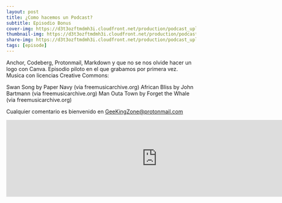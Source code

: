 ```yaml
---
layout: post
title: ¿Como hacemos un Podcast?
subtitle: Episodio Bonus
cover-img: https://d3t3ozftmdmh3i.cloudfront.net/production/podcast_uploaded_nologo400/14743809/14743809-1619370372653-eb16be7dd0aee.jpg
thumbnail-img: https://d3t3ozftmdmh3i.cloudfront.net/production/podcast_uploaded_nologo400/14743809/14743809-1619370372653-eb16be7dd0aee.jpg
share-img: https://d3t3ozftmdmh3i.cloudfront.net/production/podcast_uploaded_nologo400/14743809/14743809-1619370372653-eb16be7dd0aee.jpg
tags: [episode]
---
```


Anchor, Codeberg, Protonmail, Markdown y que no se nos olvide hacer un logo con Canva. Episodio piloto en el que grabamos por primera vez.
Musica con licencias Creative Commons:

 Swan Song by Paper Navy (via freemusicarchive.org)
 African Bliss by John Bartmann (via freemusicarchive.org)
 Man Outa Town by Forget the Whale (via freemusicarchive.org)

Cualquier comentario es bienvenido en GeeKingZone@protonmail.com
<iframe src='https://podcasters.spotify.com/pod/show/geekingzone/embed/episodes/Cmo-hacemos-un-Podcast-evkhbj' height='204px' width='800px' frameborder='0' scrolling='no'></iframe>